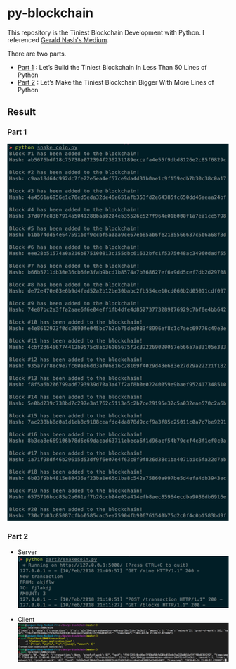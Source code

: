 # py-blockchain

  This repository is the Tiniest Blockchain Development with Python. I referenced [Gerald Nash's Medium](https://medium.com/crypto-currently/lets-build-the-tiniest-blockchain-e70965a248b).

  There are two parts.

  * [Part 1](https://medium.com/crypto-currently/lets-build-the-tiniest-blockchain-e70965a248b) : Let’s Build the Tiniest Blockchain In Less Than 50 Lines of Python
  * [Part 2](https://medium.com/crypto-currently/lets-make-the-tiniest-blockchain-bigger-ac360a328f4d) : Let’s Make the Tiniest Blockchain Bigger With More Lines of Python

## Result

### Part 1

  ![](/part1/image/part1.png)

### Part 2

  * Server
  ![](/part2/image/result1.png)

  * Client
  ![](/part2/image/result2.png)
